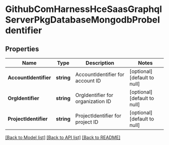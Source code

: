 # GithubComHarnessHceSaasGraphqlServerPkgDatabaseMongodbProbeIdentifier

## Properties
Name | Type | Description | Notes
------------ | ------------- | ------------- | -------------
**AccountIdentifier** | **string** | AccountIdentifier for account ID | [optional] [default to null]
**OrgIdentifier** | **string** | OrgIdentifier for organization ID | [optional] [default to null]
**ProjectIdentifier** | **string** | ProjectIdentifier for project ID | [optional] [default to null]

[[Back to Model list]](../README.md#documentation-for-models) [[Back to API list]](../README.md#documentation-for-api-endpoints) [[Back to README]](../README.md)

